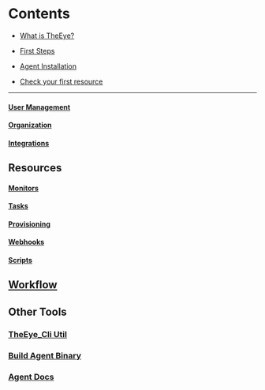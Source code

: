 # Contents

* [What is TheEye?](README.md#what-is-theeye)

* [First Steps](README.md#first-steps)
* [Agent Installation](#agent-installation)
* [Check your first resource](#check-your-first-resource)

----

#### [User Management](#users)
#### [Organization](#organization-1)
#### [Integrations](#integrations-1)

## Resources
#### [Monitors](#monitors-1)
#### [Tasks](#tasks-1)
#### [Provisioning](#provisioning-templates)
#### [Webhooks](#webhooks-1)
#### [Scripts](#scripts-1)

## [Workflow](#workflow-1)

## Other Tools
### [TheEye_Cli Util](cli)
### [Build Agent Binary](agent/binary_build.md)
### [Agent Docs](agent)
